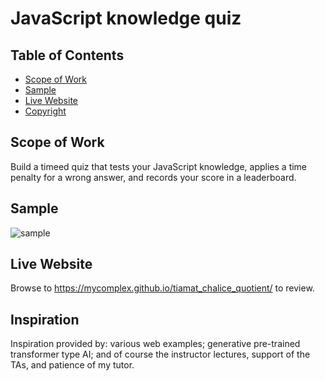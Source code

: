 # JavaScript knowledge quiz 

## Table of Contents
- [Scope of Work](#scope-of-work)
- [Sample](#sample)
- [Live Website](#live-website)
- [Copyright](#copyright)

## Scope of Work
Build a timeed quiz that tests your JavaScript knowledge, applies a time penalty for a wrong answer, and records your score in a leaderboard.

## Sample
![sample](./sample.gif)

## Live Website
Browse to https://mycomplex.github.io/tiamat_chalice_quotient/ to review.

## Inspiration
Inspiration provided by: various web examples; generative pre-trained transformer type AI; and of course the instructor lectures, support of the TAs, and patience of my tutor.
